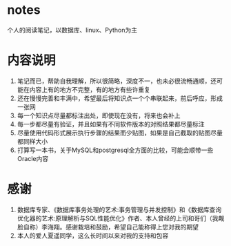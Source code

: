 # notes
个人的阅读笔记，以数据库、linux、Python为主

# 内容说明
1. 笔记而已，帮助自我理解，所以很简略，深度不一，也未必很流畅通顺，还可能在内容上有的地方不完整，有的地方有些许重复
2. 还在慢慢完善和丰满中，希望最后将知识点一个个串联起来，前后呼应，形成一张网
3. 每一个知识点尽量都标注出处，即使现在没有，将来也会补上
4. 每一步都尽量有验证，并且如果有不同软件版本的对照结果都尽量标注
5. 尽量使用代码形式展示执行步骤的结果而少贴图，如果是自己截取的贴图尽量都同样大小
6. 打算写一本书，关于MySQL和postgresql全方面的比较，可能会顺带一些Oracle内容

# 感谢
1. 数据库专家、《数据库事务处理的艺术:事务管理与并发控制》和《数据库查询优化器的艺术:原理解析与SQL性能优化》作者、本人曾经的上司和哥们（我觍脸自称）李海翔。感谢栽培和鼓励，希望自己能称得上您对我的期望
2. 本人的爱人夏遥同学，这么长时间以来对我的支持和包容

